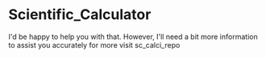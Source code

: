 # Scientific_Calculator
I'd be happy to help you with that. However, I'll need a bit more information to assist you accurately for more visit sc_calci_repo
